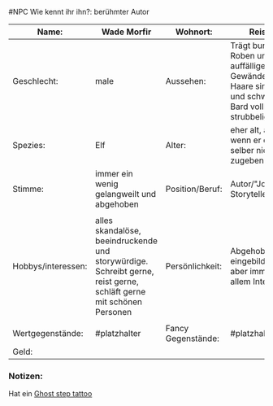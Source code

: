 #NPC 
Wie kennt ihr ihn?: berühmter Autor

| Name:              | Wade Morfir                                                                                                           | Wohnort:           | Reisend                                                                                                      |
| ------------------ | --------------------------------------------------------------------------------------------------------------------- | ------------------ | ------------------------------------------------------------------------------------------------------------ |
| Geschlecht:        | male                                                                                                                  | Aussehen:          | Trägt bunte Roben und auffällige Gewänder, seine Haare sind kurz und schwarz, sein Bard voll und strubbelig. |
| Spezies:           | Elf                                                                                                                   | Alter:             | eher alt, auch wenn er das selber nicht zugeben würde                                                        |
| Stimme:            | immer ein wenig gelangweilt und abgehoben                                                                             | Position/Beruf:    | Autor/"Journalist", Storyteller                                                                              |
|                    |                                                                                                                       |                    |                                                                                                              |
| Hobbys/interessen: | alles skandalöse, beeindruckende und storywürdige.<br>Schreibt gerne, reist gerne, schläft gerne mit schönen Personen | Persönlichkeit:    | Abgehoben und eingebildet, eitel, aber immer an allem Interessiert                                           |
|                    |                                                                                                                       |                    |                                                                                                              |
| Wertgegenstände:   | #platzhalter                                                                                                          | Fancy Gegenstände: | #platzhalter                                                                                                 |
| Geld:              |                                                                                                                       |                    |                                                                                                              |
### Notizen:
Hat ein [Ghost step tattoo](https://dnd5e.wikidot.com/wondrous-items:ghost-step-tattoo) 